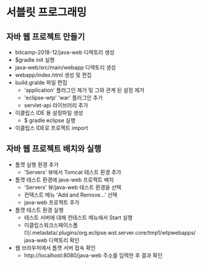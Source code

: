 # 서블릿 프로그래밍

## 자바 웹 프로젝트 만들기
- bitcamp-2018-12/java-web 디렉토리 생성
- $gradle init 실행
- java-web/src/main/webapp 디렉토리 생성
- webapp/index.html 생성 및 편집
- build.gralde 파일 편집
    - 'application' 플러그인 제거 및 그와 관계 된 설정 제거
    - 'eclipse-wtp' 'war' 플러그인 추가
    - servlet-api 라이브러리 추가
- 이클립스 IDE 용 설정파일 생성
    - $ gradle eclipse 실행
- 이클립스 IDE로 프로젝트 import

## 자바 웹 프로젝트 배치와 실행
 - 톰캣 실행 환경 추가
     - 'Servers' 뷰에서 Tomcat 테스트 환경 추가
 - 톰캣 테스트 환경에 java-web 프로젝트 배치
     - 'Servers' 뷰/java-web 테스트 환경을 선택
     - 컨텍스트 메뉴 'Add and Remove...' 선택
     - java-web 프로젝트 추가
 - 톰캣 테스트 환경 실행
     - 테스트 서버에 대해 컨테스트 메뉴에서 Start 실행
     - 이클립스워크스페이스폴더/.metadata/.plugins/org.eclipse.wst.server.core/tmp1/wtpwebapps/java-web 디렉토리 확인
 - 웹 브라우저에서 톰캣 서버 접속 확인
    - http://localhost:8080/java-web 주소를 입력한 후 결과 확인